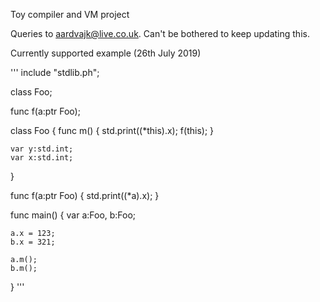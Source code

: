 Toy compiler and VM project

Queries to aardvajk@live.co.uk. Can't be bothered to keep updating this.

Currently supported example (26th July 2019)

'''
include "stdlib.ph";

class Foo;

func f(a:ptr Foo);

class Foo
{
    func m()
    {
        std.print((*this).x);
        f(this);
    }

    var y:std.int;
    var x:std.int;
}

func f(a:ptr Foo)
{
    std.print((*a).x);
}

func main()
{
    var a:Foo, b:Foo;

    a.x = 123;
    b.x = 321;

    a.m();
    b.m();
}
'''
